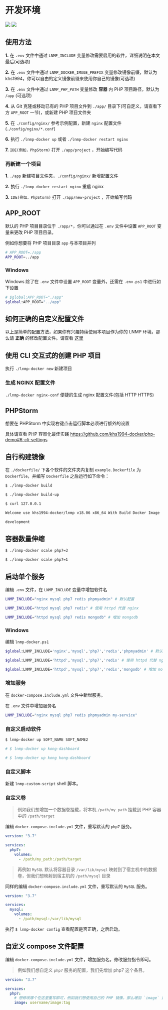 # 开发环境

[![](https://img.shields.io/badge/AD-%E8%85%BE%E8%AE%AF%E4%BA%91%E5%AE%B9%E5%99%A8%E6%9C%8D%E5%8A%A1-blue.svg)](https://cloud.tencent.com/redirect.php?redirect=10058&cps_key=3a5255852d5db99dcd5da4c72f05df61) [![](https://img.shields.io/badge/Support-%E8%85%BE%E8%AE%AF%E4%BA%91%E8%87%AA%E5%AA%92%E4%BD%93-brightgreen.svg)](https://cloud.tencent.com/developer/support-plan?invite_code=13vokmlse8afh)

## 使用方法

**1.** 在 `.env` 文件中通过 `LNMP_INCLUDE` 变量修改需要启用的软件，详细说明在本文最后(可选项)

**2.** 在 `.env` 文件中通过 `LNMP_DOCKER_IMAGE_PREFIX` 变量修改镜像前缀，默认为 khs1994，你可以自由的定义镜像前缀来使用你自己的镜像(可选项)

**3.** 在 `.env` 文件中通过 `LNMP_PHP_PATH` 变量修改 **容器** 内 PHP 项目路径，默认为 `/app` (可选项)

**4.** 从 Git 克隆或移动已有的 PHP 项目文件到 `./app/` 目录下(可自定义，请查看下方 `APP_ROOT` 一节)，或新建 PHP 项目文件夹

**5.** 在 `./config/nginx/` 参考示例配置，新建 `nginx` 配置文件(`./config/nginx/*.conf`)

**6.** 执行 `./lnmp-docker up` 或者 `./lnmp-docker restart nginx`

**7.** `IDE(例如，PhpStorm)` 打开 `./app/project` ，开始编写代码

### 再新建一个项目

**1.** `./app` 新建项目文件夹，`./config/nginx/` 新增配置文件

**2.** 执行 `./lnmp-docker restart nginx` 重启 nginx

**3.** `IDE(例如，PhpStorm)` 打开 `./app/new-project` ，开始编写代码

## APP_ROOT

默认的 PHP 项目目录位于 `./app/*`，你可以通过在 `.env` 文件中设置 `APP_ROOT` 变量来更改 PHP 项目目录。

例如你想要将 PHP 项目目录 `app` 与本项目并列

```bash
# APP_ROOT=./app
APP_ROOT=../app
```

### Windows

Windows 除了在 `.env` 文件中设置 `APP_ROOT` 变量外，还需在 `.env.ps1` 中进行如下设置

```bash
# $global:APP_ROOT="./app"
$global:APP_ROOT="../app"
```

## 如何正确的自定义配置文件

以上是简单的配置方法，如果你有兴趣持续使用本项目作为你的 LNMP 环境，那么请 **正确** 的修改配置文件。请查看 [这里](config.md)

## 使用 CLI 交互式的创建 PHP 项目

执行 `./lnmp-docker new` 新建项目

### 生成 NGINX 配置文件

`./lnmp-docker nginx-conf` 便捷的生成 nginx 配置文件(包括 HTTP HTTPS)

## PHPStorm

想要在 PHPStorm 中实现右键点击运行脚本必须进行额外的设置

具体请查看 PHP 容器化最佳实践 https://github.com/khs1994-docker/php-demo#6-cli-settings

## 自行构建镜像

在 `./dockerfile/` 下各个软件的文件夹内复制 `example.Dockerfile` 为 `Dockerfile`，并编写 `Dockerfile` 之后运行如下命令：

```bash
$ ./lnmp-docker build

$ ./lnmp-docker build-up

$ curl 127.0.0.1

Welcome use khs1994-docker/lnmp v18.06 x86_64 With Build Docker Image

development

```

## 容器数量伸缩

```bash
$ ./lnmp-docker scale php7=3

$ ./lnmp-docker scale php7=1
```

## 启动单个服务

编辑 `.env` 文件，在 `LNMP_INCLUDE` 变量中增加软件名

```bash
LNMP_INCLUDE="nginx mysql php7 redis phpmyadmin" # 默认配置

LNMP_INCLUDE="httpd mysql php7 redis" # 使用 httpd 代替 nginx

LNMP_INCLUDE="httpd mysql php7 redis mongodb" # 增加 mongodb
```

### Windows

编辑 `lnmp-docker.ps1`

```bash
$global:LNMP_INCLUDE='nginx','mysql','php7','redis','phpmyadmin' # 默认配置

$global:LNMP_INCLUDE='httpd','mysql','php7','redis' # 使用 httpd 代替 nginx

$global:LNMP_INCLUDE='httpd','mysql','php7','redis','mongodb' # 增加 mongodb
```

### 增加服务

在 `docker-compose.include.yml` 文件中新增服务。

在 `.env` 文件中增加服务名

```bash
LNMP_INCLUDE="nginx mysql php7 redis phpmyadmin my-service"
```

### 自定义启动软件

```bash
$ lnmp-docker up SOFT_NAME SOFT_NAME2

# $ lnmp-docker up kong-dashboard

# $ lnmp-docker up kong kong-dashboard
```

### 自定义脚本

新建 `lnmp-custom-script` shell 脚本。

### 自定义卷

> 例如我们想增加一个数据卷挂载，将本机 `/path/my_path` 挂载到 PHP 容器中的 `/path/target`

编辑 `docker-compose.include.yml` 文件，重写默认的 `php7` 服务。

```yaml
version: "3.7"

services:
  php7:
    volumes:
      - /path/my_path:/path/target
```

> 再例如 `MySQL` 默认将容器目录 `/var/lib/mysql` 映射到了宿主机中的数据卷，但我们想映射到宿主机的 `/path/mysql` 目录

同样的编辑 `docker-compose.include.yml` 文件，重写默认的 `MySQL` 服务。

```yaml
version: "3.7"

services:
  mysql:
    volumes:
      - /path/mysql:/var/lib/mysql
```

执行 `$ lnmp-docker config` 查看配置是否正确，之后启动。

## 自定义 compose 文件配置

编辑 `docker-compose.include.yml` 文件，增加服务名，修改服务指令即可。

> 例如我们想自定义 `php7` 服务的配置，我们先增加 php7 这个条目。

```yaml
version: "3.7"

services:
  php7:
    # 想修改哪个在这里重写即可，例如我们想使用自己的 PHP 镜像，那么增加 `image` 指令即可
    image: username/image:tag
```
